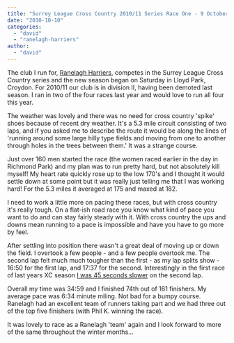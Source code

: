 ```yaml
---
title: "Surrey League Cross Country 2010/11 Series Race One - 9 October 2010"
date: "2010-10-10"
categories: 
  - "david"
  - "ranelagh-harriers"
author: 
  - "david"
---
```


The club I run for, [Ranelagh Harriers](http://www.ranelagh-harriers.com/), competes in the Surrey League Cross Country series and the new season began on Saturday in Lloyd Park, Croydon. For 2010/11 our club is in division II, having been demoted last season. I ran in two of the four races last year and would love to run all four this year.

The weather was lovely and there was no need for cross country 'spike' shoes because of recent dry weather. It's a 5.3 mile circuit consisting of two laps, and if you asked me to describe the route it would be along the lines of 'running around some large hilly type fields and moving from one to another through holes in the trees between them.' It was a strange course.

Just over 160 men started the race (the women raced earlier in the day in Richmond Park) and my plan was to run pretty hard, but not absolutely kill myself! My heart rate quickly rose up to the low 170's and I thought it would settle down at some point but it was really just telling me that I was working hard! For the 5.3 miles it averaged at 175 and maxed at 182.

I need to work a little more on pacing these races, but with cross country it's really tough. On a flat-ish road race you know what kind of pace you want to do and can stay fairly steady with it. With cross country the ups and downs mean running to a pace is impossible and have you have to go more by feel.

After settling into position there wasn't a great deal of moving up or down the field. I overtook a few people - and a few people overtook me. The second lap felt much much tougher than the first - as my lap splits show - 16:50 for the first lap, and 17:37 for the second. Interestingly in the first race of last years XC season [I was 45 seconds slower](/2009/10/surrey-league-cross-country-200910-series-race-one-10-october-2009/) on the second lap.

Overall my time was 34:59 and I finished 74th out of 161 finishers. My average pace was 6:34 minute miling. Not bad for a bumpy course. Ranelagh had an excellent team of runners taking part and we had three out of the top five finishers (with Phil K. winning the race).

It was lovely to race as a Ranelagh 'team' again and I look forward to more of the same throughout the winter months...
